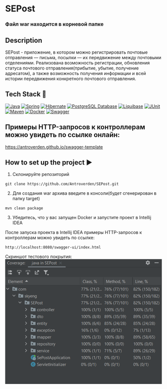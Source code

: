 # SEPost

### Файл war находится в корневой папке

## Description
SEPost - приложение, в котором можно  регистрировать почтовые отправления — письма, посылки — их передвижение между почтовыми отделениями.
Реализована возможность регистрации, обновления статуса почтового отправления(прибытие, убытие, получение адресатом), а также возможность получения информации и всей истории передвижения конкретного почтового отправления.

## Tech Stack 🔧
[![Java](https://img.shields.io/badge/Java%2017-ED8B00?style=for-the-badge&logo=openjdk&logoColor=white)](https://www.oracle.com/java/) [![Spring](https://img.shields.io/badge/Spring%20Boot%203.1.2-6DB33F?style=for-the-badge&logo=spring&logoColor=white)](https://spring.io/projects/spring-framework) [![Hibernate](https://img.shields.io/badge/hibernate-997950?style=for-the-badge&logo=hibernate&logoColor=white)](https://hibernate.org/) [![PostgreSQL Database](https://img.shields.io/badge/postgresql-8B00FF?style=for-the-badge&logo=postgresql&logoColor=white)](https://www.postgresql.org/) [![Liquibase](https://img.shields.io/badge/liquibase-0000ff?style=for-the-badge&logo=liquibase&logoColor=white)](https://docs.oracle.com/javase/tutorial/jdbc/overview/index.html) [![JUnit](https://img.shields.io/badge/JUnit%205-9F2B68?style=for-the-badge&logo=JUnit&logoColor=white)](https://junit.org/junit5/docs/current/user-guide/)
[![Maven](https://img.shields.io/badge/Maven-00008B?style=for-the-badge&logo=Maven&logoColor=white)](https://maven.apache.org/) [![Docker](https://img.shields.io/badge/Docker-00008B?style=for-the-badge&logo=Docker&logoColor=white)](https://www.docker.com/) [![Swagger](https://img.shields.io/badge/Swagger-006400?style=for-the-badge&logo=Maven&logoColor=white)](https://swagger.io/)

## Примеры HTTP-запросов к контроллерам можно увидеть по ссылке онлайн:
https://antroverden.github.io/swagger-template

## How to set up the project ▶

1) Склонируйте репозиторий
```
git clone https://github.com/Antroverden/SEPost.git
```
2) Для создания war архива введите в консоли(будет сгенерирован в папку target)
```
mvn clean package
```
3) Убедитесь, что у вас запущен Docker и запустите проект в Intellij IDEA

После запуска проекта в Intellij IDEA примеры HTTP-запросов к контроллерам можно увидеть по ссылке:
```
http://localhost:8080/swagger-ui/index.html
```

Скриншот тестового покрытия:
![TestCoverage.png](TestCoverage.png)
